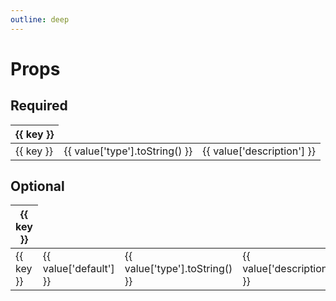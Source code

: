 ```yaml
---
outline: deep
---
```


# Props

## Required

<table>
<thead>
<tr>
    <th v-for="key in ['name',  'type' , 'description']" :key="key">
    {{ key }}
    </th>
</tr>
</thead>

<tbody>
<tr v-for="value, key in requiredProps" :key='"item" + key'>
<td>
{{ key }}
</td>

<td>
    {{ value['type'].toString()  }}
</td>
<td>
    {{ value['description']  }}
</td>
</tr>
</tbody>
</table>

## Optional

<table>
<thead>
<tr>
    <th v-for="key in ['name', 'default', 'type' , 'description']" :key="key">
    {{ key }}
    </th>
</tr>
</thead>

<tbody>
<tr v-for="value, key in nonRequiredProps" :key='"item" + key'>
<td>
{{ key }}
</td>
<td>
    {{ value['default']  }}
</td>
<td>
    {{ value['type'].toString()  }}
</td>
<td>
    {{ value['description']  }}
</td>
</tr>
</tbody>
</table>

<script setup lang="ts">

import { computed } from 'vue'
import { useData } from 'vitepress'
const { site, theme, page, frontmatter } = useData()

import propsWithDefault from '../../src/propsWithDefault'


const requiredProps = computed(() => {
    const filteredObject: Record<string, any> = {};
    for (const [key, value] of Object.entries(propsWithDefault)) {
    if (typeof value === 'object' && value !== null && 'required' in value) {
        if (value['required'] === true) {
            filteredObject[key] = value;
        }
    }
    }
    return filteredObject
})


const nonRequiredProps = computed(() => {
    const filteredObject: Record<string, any> = {};
    for (const [key, value] of Object.entries(propsWithDefault)) {
        if (!(typeof value === 'object' && value !== null && 'required' in value)) {
        filteredObject[key] = value;       
        }
    }
    return filteredObject
}
)


</script>



